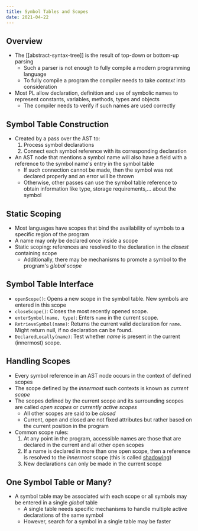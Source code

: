 ```yaml
---
title: Symbol Tables and Scopes
date: 2021-04-22
---
```


## Overview

- The [[abstract-syntax-tree]] is the result of top-down or bottom-up parsing
  - Such a parser is not enough to fully compile a modern programming language
  - To fully compile a program the compiler needs to take _context_ into consideration
- Most PL allow declaration, definition and use of symbolic names to represent constants, variables, methods, types and objects
  - The compiler needs to verify if such names are used correctly

## Symbol Table Construction

- Created by a pass over the AST to:
  1. Process symbol declarations
  2. Connect each symbol reference with its corresponding declaration
- An AST node that mentions a symbol name will also have a field with a reference to the symbol name's entry in the symbol table
  - If such connection cannot be made, then the symbol was not declared properly and an error will be thrown
  - Otherwise, other passes can use the symbol table reference to obtain information like type, storage requirements,... about the symbol

## Static Scoping

- Most languages have scopes that bind the availability of symbols to a specific region of the program
- A name may only be declared once inside a scope
- Static scoping: references are resolved to the declaration in the _closest_ containing scope
  - Additionally, there may be mechanisms to promote a symbol to the program's _global scope_

## Symbol Table Interface

- `openScope()`: Opens a new scope in the symbol table. New symbols are entered in this scope
- `closeScope()`: Closes the most recently opened scope.
- `enterSymbol(name, type)`: Enters `name` in the current scope.
- `RetrieveSymbol(name)`: Returns the current valid declaration for `name`. Might return null, if no declaration can be found.
- `DeclaredLocally(name)`: Test whether _name_ is present in the current (innermost) scope.

## Handling Scopes

- Every symbol reference in an AST node occurs in the context of defined scopes
- The scope defined by the _innermost_ such contexts is known as _current scope_
- The scopes defined by the current scope and its surrounding scopes are called _open scopes_ or _currently active scopes_
  - All other scopes are said to be _closed_
  - Current, open and closed are not fixed attributes but rather based on the current position in the program
- Common scope rules:
  1.  At any point in the program, accessible names are those that are declared in the current and all other open scopes
  2.  If a name is declared in more than one open scope, then a reference is resolved to the _innermost_ scope (this is called [shadowing](https://en.wikipedia.org/wiki/Variable_shadowing))
  3.  New declarations can only be made in the current scope

## One Symbol Table or Many?

- A symbol table may be associated with each scope or all symbols may be entered in a single _global_ table
  - A single table needs specific mechanisms to handle multiple active declarations of the same symbol
  - However, search for a symbol in a single table may be faster

